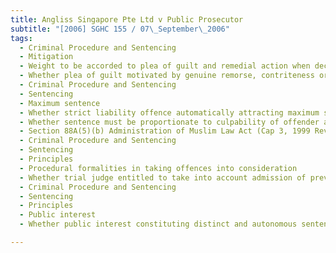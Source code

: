 ```yaml
---
title: Angliss Singapore Pte Ltd v Public Prosecutor 
subtitle: "[2006] SGHC 155 / 07\_September\_2006"
tags:
  - Criminal Procedure and Sentencing
  - Mitigation
  - Weight to be accorded to plea of guilt and remedial action when deciding appropriate sentence
  - Whether plea of guilt motivated by genuine remorse, contriteness or regret and/or desire to facilitate administration of justice
  - Criminal Procedure and Sentencing
  - Sentencing
  - Maximum sentence
  - Whether strict liability offence automatically attracting maximum sentence prescribed for offence
  - Whether sentence must be proportionate to culpability of offender and legislative scheme
  - Section 88A(5)(b) Administration of Muslim Law Act (Cap 3, 1999 Rev Ed)
  - Criminal Procedure and Sentencing
  - Sentencing
  - Principles
  - Procedural formalities in taking offences into consideration
  - Whether trial judge entitled to take into account admission of previous offences for which accused not charged for purposes of sentencing
  - Criminal Procedure and Sentencing
  - Sentencing
  - Principles
  - Public interest
  - Whether public interest constituting distinct and autonomous sentencing principle

---
```


